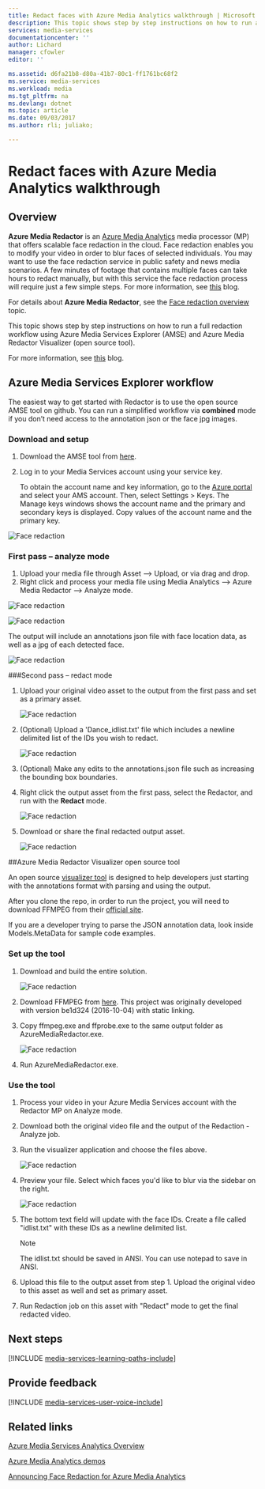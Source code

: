 ```yaml
---
title: Redact faces with Azure Media Analytics walkthrough | Microsoft Docs
description: This topic shows step by step instructions on how to run a full redaction workflow using Azure Media Services Explorer (AMSE) and Azure Media Redactor Visualizer (open source tool).
services: media-services
documentationcenter: ''
author: Lichard
manager: cfowler
editor: ''

ms.assetid: d6fa21b8-d80a-41b7-80c1-ff1761bc68f2
ms.service: media-services
ms.workload: media
ms.tgt_pltfrm: na
ms.devlang: dotnet
ms.topic: article
ms.date: 09/03/2017
ms.author: rli; juliako;

---
```

# Redact faces with Azure Media Analytics walkthrough

## Overview

**Azure Media Redactor** is an [Azure Media Analytics](media-services-analytics-overview.md) media processor (MP) that offers scalable face redaction in the cloud. Face redaction enables you to modify your video in order to blur faces of selected individuals. You may want to use the face redaction service in public safety and news media scenarios. A few minutes of footage that contains multiple faces can take hours to redact manually, but with this service the face redaction process will require just a few simple steps. For  more information, see [this](https://azure.microsoft.com/blog/azure-media-redactor/) blog.

For details about  **Azure Media Redactor**, see the [Face redaction overview](media-services-face-redaction.md) topic.

This topic shows step by step instructions on how to run a full redaction workflow using Azure Media Services Explorer (AMSE) and Azure Media Redactor Visualizer (open source tool).

For more information, see [this](https://azure.microsoft.com/blog/redaction-preview-available-globally) blog.

## Azure Media Services Explorer workflow

The easiest way to get started with Redactor is to use the open source AMSE tool on github. You can run a simplified workflow via **combined** mode if you don’t need access to the annotation json or the face jpg images.

### Download and setup

1. Download the AMSE tool from [here](https://github.com/Azure/Azure-Media-Services-Explorer).
1. Log in to your Media Services account using your service key.

	To obtain the account name and key information, go to the [Azure portal](https://portal.azure.com/) and select your AMS account. Then, select Settings > Keys. The Manage keys windows shows the account name and the primary and secondary keys is displayed. Copy values of the account name and the primary key.

![Face redaction](./media/media-services-redactor-walkthrough/media-services-redactor-walkthrough001.png)

### First pass – analyze mode

1. Upload your media file through Asset –> Upload, or via drag and drop. 
1. Right click and process your media file using Media Analytics –> Azure Media Redactor –> Analyze mode. 


![Face redaction](./media/media-services-redactor-walkthrough/media-services-redactor-walkthrough002.png)

![Face redaction](./media/media-services-redactor-walkthrough/media-services-redactor-walkthrough003.png)

The output will include an annotations json file with face location data, as well as a jpg of each detected face. 

![Face redaction](./media/media-services-redactor-walkthrough/media-services-redactor-walkthrough004.png)

###Second pass – redact mode

1. Upload your original video asset to the output from the first pass and set as a primary asset. 

	![Face redaction](./media/media-services-redactor-walkthrough/media-services-redactor-walkthrough005.png)

2. (Optional) Upload a 'Dance_idlist.txt' file which includes a newline delimited list of the IDs you wish to redact. 

	![Face redaction](./media/media-services-redactor-walkthrough/media-services-redactor-walkthrough006.png)

3. (Optional) Make any edits to the annotations.json file such as increasing the bounding box boundaries. 
4. Right click the output asset from the first pass, select the Redactor, and run with the **Redact** mode. 

	![Face redaction](./media/media-services-redactor-walkthrough/media-services-redactor-walkthrough007.png)

5. Download or share the final redacted output asset. 

	![Face redaction](./media/media-services-redactor-walkthrough/media-services-redactor-walkthrough008.png)

##Azure Media Redactor Visualizer open source tool

An open source [visualizer tool](https://github.com/Microsoft/azure-media-redactor-visualizer) is designed to help developers just starting with the annotations format with parsing and using the output.

After you clone the repo, in order to run the project, you will need to download FFMPEG from their [official site](https://ffmpeg.org/download.html).

If you are a developer trying to parse the JSON annotation data, look inside Models.MetaData for sample code examples.

### Set up the tool

1.	Download and build the entire solution. 

	![Face redaction](./media/media-services-redactor-walkthrough/media-services-redactor-walkthrough009.png)

2.	Download FFMPEG from [here](https://ffmpeg.org/download.html). This project was originally developed with version be1d324 (2016-10-04) with static linking. 
3.	Copy ffmpeg.exe and ffprobe.exe to the same output folder as AzureMediaRedactor.exe. 

	![Face redaction](./media/media-services-redactor-walkthrough/media-services-redactor-walkthrough010.png)

4. Run AzureMediaRedactor.exe. 

### Use the tool

1. Process your video in your Azure Media Services account with the Redactor MP on Analyze mode. 
2. Download both the original video file and the output of the Redaction - Analyze job. 
3. Run the visualizer application and choose the files above. 

	![Face redaction](./media/media-services-redactor-walkthrough/media-services-redactor-walkthrough011.png)

4. Preview your file. Select which faces you'd like to blur via the sidebar on the right. 
	
	![Face redaction](./media/media-services-redactor-walkthrough/media-services-redactor-walkthrough012.png)

5.	The bottom text field will update with the face IDs. Create a file called "idlist.txt" with these IDs as a newline delimited list. 

	>[!NOTE]
	> The idlist.txt should be saved in ANSI. You can use notepad to save in ANSI.
	
6.	Upload this file to the output asset from step 1. Upload the original video to this asset as well and set as primary asset. 
7.	Run Redaction job on this asset with "Redact" mode to get the final redacted video. 

## Next steps 

[!INCLUDE [media-services-learning-paths-include](../../includes/media-services-learning-paths-include.md)]

## Provide feedback
[!INCLUDE [media-services-user-voice-include](../../includes/media-services-user-voice-include.md)]

## Related links
[Azure Media Services Analytics Overview](media-services-analytics-overview.md)

[Azure Media Analytics demos](http://azuremedialabs.azurewebsites.net/demos/Analytics.html)

[Announcing Face Redaction for Azure Media Analytics](https://azure.microsoft.com/blog/azure-media-redactor/)
